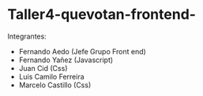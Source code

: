 # Taller4-quevotan-frontend-


Integrantes:<br />

- Fernando Aedo (Jefe Grupo Front end)<br />
- Fernando Yañez (Javascript)<br />
- Juan Cid (Css)<br />
- Luis Camilo Ferreira<br />
- Marcelo Castillo (Css)<br />

